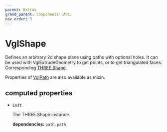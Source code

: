 ```yaml
---
parent: Extras
grand_parent: Components (API)
nav_order: 3
---
```

# VglShape

Defines an arbitrary 2d shape plane using paths with optional holes. It can be used with
VglExtrudeGeometry to get points, or to get triangulated faces. Corresponding
[THREE.Shape](https://threejs.org/docs/index.html#api/extras/core/Shape).

Properties of [VglPath](vgl-path) are also available as mixin. 

## computed properties 

- `inst` 

  The THREE.Shape instance. 

   **dependencies:** `path`, `path` 


